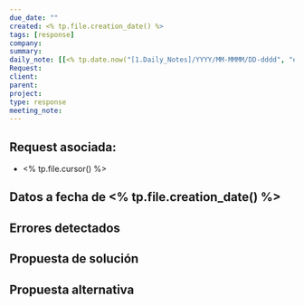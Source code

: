 ```yaml
---
due_date: ""
created: <% tp.file.creation_date() %>
tags: [response]
company: 
summary: 
daily_note: [[<% tp.date.now("[1.Daily_Notes]/YYYY/MM-MMMM/DD-dddd", "es") %>|Daily_Note]]
Request: 
client: 
parent: 
project:
type: response
meeting_note:
---
```



## Request asociada:

  
- <% tp.file.cursor() %>


## Datos a fecha de <% tp.file.creation_date() %>


## Errores detectados



## Propuesta de solución




## Propuesta alternativa


